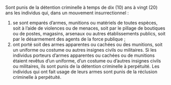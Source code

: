 Sont punis de la détention criminelle à temps de dix (10) ans à vingt (20) ans les individus qui, dans un mouvement insurrectionnel :
1. se sont emparés d’armes, munitions ou matériels de toutes espèces, soit à l’aide de violences ou de menaces, soit par le pillage de boutiques ou de postes, magasins, arsenaux ou autres établissements publics, soit par le désarmement des agents de la force publique ;
2. ont porté soit des armes apparentes ou cachées ou des munitions, soit un uniforme ou costume ou autres insignes civils ou militaires.
Si les individus porteurs d’armes apparentes ou cachées ou de munitions étaient revêtus d’un uniforme, d’un costume ou d’autres insignes civils ou militaires, ils sont punis de la détention criminelle à perpétuité.
Les individus qui ont fait usage de leurs armes sont punis de la réclusion criminelle à perpétuité.